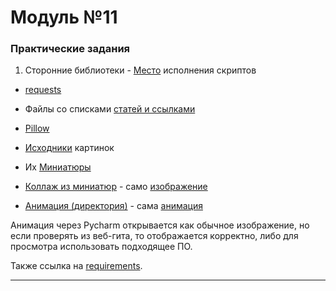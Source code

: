 # Модуль №11
### Практические задания
1) Сторонние библиотеки - [Место](module_11_1.py) исполнения скриптов
* [requests](scripts/parsing.py)
* Файлы со списками [статей и ссылками](habr_parsing)


* [Pillow](scripts/work_with_images.py)
* [Исходники](sources) картинок
* Их [Миниатюры](for_miniatures)
* [Коллаж из миниатюр](for_collage) - само [изображение](for_collage/collage.jpg)
* [Анимация (директория)](for_animation) - сама [анимация](for_animation/animation.gif)

Анимация через Pycharm открывается как обычное изображение, но если проверять из веб-гита, то отображается корректно, либо  для просмотра использовать подходящее ПО.

Также ссылка на [requirements](requirements.txt).
___

